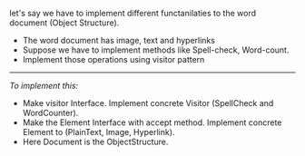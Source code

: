 let's say we have to implement different functanilaties to the word document (Object Structure).
- The word document has image, text and hyperlinks
- Suppose we have to implement methods like Spell-check, Word-count.
- Implement those operations using visitor pattern


---
*To implement this:*
- Make visitor Interface. Implement concrete Visitor (SpellCheck and WordCounter).
- Make the Element Interface with accept method. Implement concrete Element to (PlainText, Image, Hyperlink).
- Here Document is the ObjectStructure.